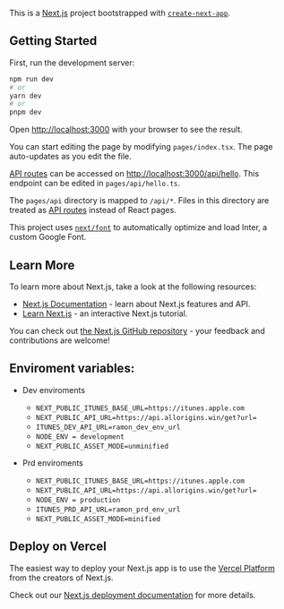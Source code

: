 This is a [Next.js](https://nextjs.org/) project bootstrapped with [`create-next-app`](https://github.com/vercel/next.js/tree/canary/packages/create-next-app).

## Getting Started

First, run the development server:

```bash
npm run dev
# or
yarn dev
# or
pnpm dev
```

Open [http://localhost:3000](http://localhost:3000) with your browser to see the result.

You can start editing the page by modifying `pages/index.tsx`. The page auto-updates as you edit the file.

[API routes](https://nextjs.org/docs/api-routes/introduction) can be accessed on [http://localhost:3000/api/hello](http://localhost:3000/api/hello). This endpoint can be edited in `pages/api/hello.ts`.

The `pages/api` directory is mapped to `/api/*`. Files in this directory are treated as [API routes](https://nextjs.org/docs/api-routes/introduction) instead of React pages.

This project uses [`next/font`](https://nextjs.org/docs/basic-features/font-optimization) to automatically optimize and load Inter, a custom Google Font.

## Learn More

To learn more about Next.js, take a look at the following resources:

- [Next.js Documentation](https://nextjs.org/docs) - learn about Next.js features and API.
- [Learn Next.js](https://nextjs.org/learn) - an interactive Next.js tutorial.

You can check out [the Next.js GitHub repository](https://github.com/vercel/next.js/) - your feedback and contributions are welcome!

## Enviroment variables: 

* Dev enviroments
  - `NEXT_PUBLIC_ITUNES_BASE_URL=https://itunes.apple.com`
  - `NEXT_PUBLIC_API_URL=https://api.allorigins.win/get?url=`
  - `ITUNES_DEV_API_URL=ramon_dev_env_url`
  - `NODE_ENV = development`
  - `NEXT_PUBLIC_ASSET_MODE=unminified`

* Prd enviroments
  - `NEXT_PUBLIC_ITUNES_BASE_URL=https://itunes.apple.com`
  - `NEXT_PUBLIC_API_URL=https://api.allorigins.win/get?url=`
  - `NODE_ENV = production`
  - `ITUNES_PRD_API_URL=ramon_prd_env_url`
  - `NEXT_PUBLIC_ASSET_MODE=minified`  

## Deploy on Vercel

The easiest way to deploy your Next.js app is to use the [Vercel Platform](https://vercel.com/new?utm_medium=default-template&filter=next.js&utm_source=create-next-app&utm_campaign=create-next-app-readme) from the creators of Next.js.

Check out our [Next.js deployment documentation](https://nextjs.org/docs/deployment) for more details.
